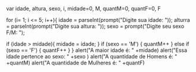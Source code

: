 var idade, altura, sexo, i, midade=0, M, quantM=0, quantF=0, F

for (i= 1; i <= 5; i++){
idade = parseInt(prompt("Digite sua idade: "));
alturra = parseInt(prompt("Digite sua altura: "));
sexo = prompt("Digite seu sexo F/M: ");

if (idade > midade){ 
midade = idade; 
}
if (sexo == 'M') {
quantM++
} else if (sexo == 'F') {
quantF++
}
}
alert("A maior idade é: " +midade)
alert("Essa idade pertence ao sexo: " +sexo )
alert("A quantidade de Homens é: " +quantM)
alert("A quantidade de Mulheres é: " +quantF)
